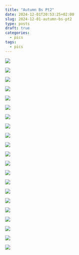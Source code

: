 ```yaml
---
title: "Autumn Bs Pt2"
date: 2024-12-01T20:53:25+02:00
slug: 2024-12-01-autumn-bs-pt2
type: posts
draft: true
categories:
  - pics
tags:
  - pics
---
```



![](/images/Autumn-bs-pt1/09-03-1.jpg)





![](/images/Autumn-bs-pt1/09-27-1.jpg)

![](/images/Autumn-bs-pt1/09-27-2.jpg)

![](/images/Autumn-bs-pt1/09-27-3.jpg)

![](/images/Autumn-bs-pt1/09-28-4.jpg)





![](/images/Autumn-bs-pt1/10-06-1.jpg)

![](/images/Autumn-bs-pt1/10-06-3.jpg)

![](/images/Autumn-bs-pt1/10-06-5.jpg)





![](/images/Autumn-bs-pt1/10-06-6.jpg)

![](/images/Autumn-bs-pt1/10-06-7.jpg)

![](/images/Autumn-bs-pt1/10-06-8.jpg)

![](/images/Autumn-bs-pt1/10-06-9.jpg)

![](/images/Autumn-bs-pt1/10-06-10.jpg)

![](/images/Autumn-bs-pt1/10-06-11.jpg)

![](/images/Autumn-bs-pt1/10-06-12.jpg)





![](/images/Autumn-bs-pt1/10-21-1.jpg)

![](/images/Autumn-bs-pt1/10-21-2.jpg)

![](/images/Autumn-bs-pt1/10-21-3.jpg)





![](/images/Autumn-bs-pt1/10-28-1.jpg)

![](/images/Autumn-bs-pt1/10-28-2.jpg)

![](/images/Autumn-bs-pt1/10-28-3.jpg)